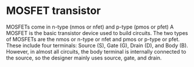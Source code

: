 # MOSFET transistor
MOSFETs come in n-type (nmos or nfet) and p-type (pmos or pfet)
A MOSFET is the basic transistor device used to build circuits. The two types of MOSFETs are the nmos or n-type or nfet and pmos or p-type or pfet. These include four terminals: Source (S), Gate (G), Drain (D), and Body (B). However, in almost all circuits, the body terminal is internally connected to the source, so the designer mainly uses source, gate, and drain.
